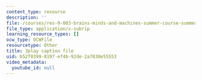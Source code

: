 ```yaml
---
content_type: resource
description: ''
file: /courses/res-9-003-brains-minds-and-machines-summer-course-summer-2015/b52f03998197ef4b92de2a7830e55553_3xBTFOxtfNU.srt
file_type: application/x-subrip
learning_resource_types: []
ocw_type: OCWFile
resourcetype: Other
title: 3play caption file
uid: b52f0399-8197-ef4b-92de-2a7830e55553
video_metadata:
  youtube_id: null
---
```

